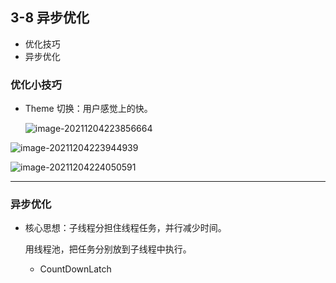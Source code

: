 ## 3-8 异步优化

- 优化技巧
- 异步优化



### 优化小技巧

- Theme 切换：用户感觉上的快。

  ![image-20211204223856664](/Users/kk/android_performance_and_optimize/imgs/image-3-8-1.png)

![image-20211204223944939](/Users/kk/android_performance_and_optimize/imgs/image-3-8-2.png)

![image-20211204224050591](/Users/kk/android_performance_and_optimize/imgs/image-3-8-3.png)

---

### 异步优化

- 核心思想：子线程分担住线程任务，并行减少时间。

  用线程池，把任务分别放到子线程中执行。

  - CountDownLatch